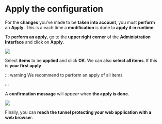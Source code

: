 # Apply the configuration

For the **changes** you’ve made to be **taken into account**, you must **perform** an **Apply**. This is a  each time a **modification** is done to **apply it in runtime**.

To **perform an apply**, go to the **upper right corner** of the **Administration Interface** and click on **Apply**.

![](../started_assets/apply_all_6.5.png)

Select **items** to be **applied** and click **OK**. We can also **select all items**. If this is **your first apply**

::: warning We recommend to perform an apply of all items

:::

A **confirmation message** will *appear* when **the apply is done**.

![](../started_assets/apply_done_6.png)

Finally, you can **reach the tunnel protecting your web application with a web browser**.